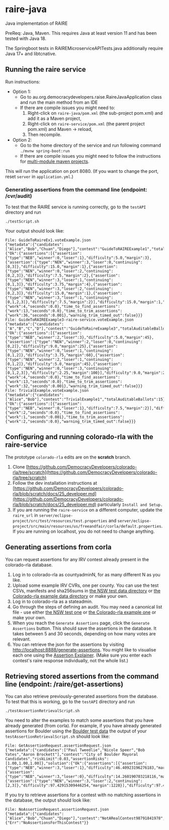 # raire-java
Java implementation of RAIRE

PreReq: Java, Maven. This requires Java at least version 11 and has been tested with Java 18.

The Springboot tests in RAIREMicroserviceAPITests.java additionally require Java 17+ and libtcnative.

## Running the raire service

Run instructions:
- Option 1: 
  - Go to au.org.democracydevelopers.raise.RaireJavaApplication class and run the main method from an IDE
  - If there are compile issues you might need to:
    1. Right-click on `raire-java/pom.xml` (the sub-project pom.xml) and add it as a Maven project,
    2. Right-click on `raire-service/pom.xml` (the parent project pom.xml) and Maven -> reload,
    3. Then recompile.
- Option 2:
  - Go to the home directory of the service and run following command
    `./mvnw spring-boot:run`
  - If there are compile issues you might need to follow the instructions for [multi-module maven projects](https://www.baeldung.com/maven-multi-module).

This will run the application on port 8080.  (If you want to change the port, reset `server` in `application.yml`.)

### Generating assertions from the command line (endpoint: /cvr/audit)
To test that the RAIRE service is running correctly, go to the `testAPI` directory and run
```agsl
./testScript.sh
```
Your output should look like:
```
File: GuideToRaireEx1.voteExample.json
{"metadata":{"candidates":["Alice","Bob","Chuan","Diego"],"contest":"GuideToRAIREExample1","totalAuditableBallots":15},"solution":{"Ok":{"assertions":[{"assertion":{"type":"NEB","winner":0,"loser":1},"difficulty":5.0,"margin":3},{"assertion":{"type":"NEN","winner":3,"loser":0,"continuing":[0,3]},"difficulty":15.0,"margin":1},{"assertion":{"type":"NEN","winner":0,"loser":2,"continuing":[0,2,3]},"difficulty":7.5,"margin":2},{"assertion":{"type":"NEN","winner":3,"loser":1,"continuing":[0,1,3]},"difficulty":3.75,"margin":4},{"assertion":{"type":"NEN","winner":3,"loser":2,"continuing":[0,2,3]},"difficulty":15.0,"margin":1},{"assertion":{"type":"NEN","winner":3,"loser":1,"continuing":[0,1,2,3]},"difficulty":7.5,"margin":2}],"difficulty":15.0,"margin":1,"winner":3,"num_candidates":4,"time_to_determine_winners":{"work":4,"seconds":0.0},"time_to_find_assertions":{"work":13,"seconds":0.0},"time_to_trim_assertions":{"work":36,"seconds":0.001},"warning_trim_timed_out":false}}}
File: GuideToRAIREExample3-raire-service.voteExample.json
{"metadata":{"candidates":["A","B","C","D"],"contest":"GuideToRaireExample3","totalAuditableBallots":225},"solution":{"Ok":{"assertions":[{"assertion":{"type":"NEB","winner":2,"loser":3},"difficulty":5.0,"margin":45},{"assertion":{"type":"NEN","winner":2,"loser":0,"continuing":[0,2]},"difficulty":9.0,"margin":25},{"assertion":{"type":"NEN","winner":0,"loser":1,"continuing":[0,1,2]},"difficulty":3.75,"margin":60},{"assertion":{"type":"NEN","winner":2,"loser":1,"continuing":[0,1,2]},"difficulty":5.0,"margin":45},{"assertion":{"type":"NEN","winner":0,"loser":3,"continuing":[0,1,2,3]},"difficulty":2.25,"margin":100}],"difficulty":9.0,"margin":25,"winner":2,"num_candidates":4,"time_to_determine_winners":{"work":4,"seconds":0.0},"time_to_find_assertions":{"work":13,"seconds":0.0},"time_to_trim_assertions":{"work":32,"seconds":0.001},"warning_trim_timed_out":false}}}
File: TrivialExample.voteExample.json
{"metadata":{"candidates":["Alice","Bob"],"contest":"TrivialExample1","totalAuditableBallots":15},"solution":{"Ok":{"assertions":[{"assertion":{"type":"NEB","winner":0,"loser":1},"difficulty":7.5,"margin":2}],"difficulty":7.5,"margin":2,"winner":0,"num_candidates":2,"time_to_determine_winners":{"work":2,"seconds":0.0},"time_to_find_assertions":{"work":1,"seconds":0.001},"time_to_trim_assertions":{"work":2,"seconds":0.0},"warning_trim_timed_out":false}}}
```


## Configuring and running colorado-rla with the raire-service
The prototype `colorado-rla` edits are on the **scratch** branch.

1. Clone [https://github.com/DemocracyDevelopers/colorado-rla/tree/scratch](https://github.com/DemocracyDevelopers/colorado-rla/tree/scratch)
2. Follow the dev installation instructions at 
[https://github.com/DemocracyDevelopers/colorado-rla/blob/scratch/docs/25_developer.md](https://github.com/DemocracyDevelopers/colorado-rla/blob/scratch/docs/25_developer.md)
particularly `Install and Setup.`
4. If you are running the `raire-service` on a different computer, update the `raire_url` in
`server/eclipse-project/src/test/resources/test.properties` and 
`server/eclipse-project/src/main/resources/us/freeandfair/corla/default.properties`.
If you are running on localhost, you do not need to change anything.

## Generating assertions from corla
You can request assertions for any IRV contest already present in the colorado-rla database.

1. Log in to colorado-rla as countyadminN, for as many different N as you like. 
2. Upload some example IRV CVRs, one per county. You can use the test CSVs, manifests and sha256sums in
   [the NSW test data directory](https://github.com/DemocracyDevelopers/Utilities-and-experiments/tree/main/src/main/resources/test-data) 
   or [the Colorado-rla example data directory](https://github.com/DemocracyDevelopers/colorado-rla/tree/main/test/IRV-test) or make your own.
3. Log in to colorado-rla as a stateadmin.
4. Go through the steps of defining an audit. You may need a canonical list file - use either
[the NSW test one](https://github.com/DemocracyDevelopers/colorado-rla/tree/scratch/test/NSW2021Data) or [the Colorado-rla example one](https://github.com/DemocracyDevelopers/colorado-rla/blob/main/test/IRV-test/IRV_Test_Canonical_List.csv) or make your own. 
5. When you reach the `Generate Assertions` page,
click the `Generate Assertions` button. This should save the assertions in the database. 
It takes between 5 and 30 seconds, depending on how many votes are relevant.
6. You can retrieve the json for the assertions by visiting [http://localhost:8888/generate-assertions](http://localhost:8888/generate-assertions).
You might like to visualise each one using the [Assertion Explainer](https://democracydevelopers.github.io/raire-rs/WebContent/explain_assertions.html). (Make sure you enter each contest's raire response individually, not the whole list.)

## Retrieving stored assertions from the command line (endpoint: /raire/get-assertions)
You can also retrieve previously-generated assertions from the database. To test that this is working, go to the `testAPI` directory
and run
```agsl
./testAssertionRetrievalScript.sh
```

You need to alter the examples to match some assertions that you have already generated (from corla). For example, if you 
have already generated assertions for Boulder using the [Boulder test data](https://github.com/DemocracyDevelopers/colorado-rla/tree/scratch/test/IRV-test/Boulder2023Data)
the output of your `testAssertionRetrievalScript.sh` should look like:

```
File: GetAssertionRequest.assertionRequest.json
{"metadata":{"candidates":["Paul Tweedlie","Nicole Speer","Bob Yates","Aaron Brockett"],"contest":"City of Boulder Mayoral Candidates","riskLimit":0.03,"assertionRisks":[1.00,1.00,1.00]},"solution":{"Ok":{"assertions":[{"assertion":{"type":"NEB","winner":3,"loser":1},"difficulty":46.40923196276183,"margin":2578},{"assertion":{"type":"NEB","winner":3,"loser":0},"difficulty":14.260190703218116,"margin":8390},{"assertion":{"type":"NEN","winner":3,"loser":2,"continuing":[2,3]},"difficulty":97.42915309446254,"margin":1228}],"difficulty":97.42915309446254,"margin":1228,"num_candidates":4}}}
```

If you try to retrieve assertions for a contest with no matching assertions in the database, the output should look like:
```
File: NoAssertionRequest.assertionRequest.json
{"metadata":{"candidates":["Alice","Bob","Chuan","Diego"],"contest":"NotARealContest98791841978","riskLimit":0.03},"solution":{"Err":"NoAssertionsForThisContest"}}
```
